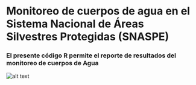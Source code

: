 #  Monitoreo de cuerpos de agua en el Sistema Nacional de Áreas Silvestres Protegidas (SNASPE)

### El presente código R permite el reporte de resultados del monitoreo de cuerpos de Agua



![alt text](https://github.com/3khoz/FunctionalConectivity_v.1/blob/master/ejemplo%20-%20copia.png "Logo Title Text 1")
